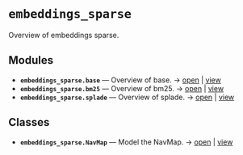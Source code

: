 # `embeddings_sparse`

Overview of embeddings sparse.

<!-- START doctoc generated TOC please keep comment here to allow auto update -->
<!-- END doctoc generated TOC please keep comment here to allow auto update -->

## Modules

- **`embeddings_sparse.base`** — Overview of base. → [open](vscode://file//home/paul/kgfoundry/src/embeddings_sparse/base.py:1:1) | [view](https://github.com/paul-heyse/kgfoundry/blob/3e93a43e5369e5222f2d28b839bae3718d96657a/src/embeddings_sparse/base.py#L1)
- **`embeddings_sparse.bm25`** — Overview of bm25. → [open](vscode://file//home/paul/kgfoundry/src/embeddings_sparse/bm25.py:1:1) | [view](https://github.com/paul-heyse/kgfoundry/blob/3e93a43e5369e5222f2d28b839bae3718d96657a/src/embeddings_sparse/bm25.py#L1)
- **`embeddings_sparse.splade`** — Overview of splade. → [open](vscode://file//home/paul/kgfoundry/src/embeddings_sparse/splade.py:1:1) | [view](https://github.com/paul-heyse/kgfoundry/blob/3e93a43e5369e5222f2d28b839bae3718d96657a/src/embeddings_sparse/splade.py#L1)

## Classes

- **`embeddings_sparse.NavMap`** — Model the NavMap. → [open](vscode://file//home/paul/kgfoundry/src/kgfoundry_common/navmap_types.py:74:1) | [view](https://github.com/paul-heyse/kgfoundry/blob/3e93a43e5369e5222f2d28b839bae3718d96657a/src/kgfoundry_common/navmap_types.py#L74-L93)
<!-- agent:readme v1 sha:3e93a43e5369e5222f2d28b839bae3718d96657a content:6ba75451e693 -->
